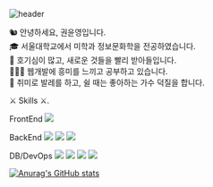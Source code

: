 ![header](https://capsule-render.vercel.app/api?type=shark&color=fee227&height=300&section=header&text=Yunyeong%20Kwon&fontSize=90)


🐿 안녕하세요, 권윤영입니다.  
🎓 서울대학교에서 미학과 정보문화학을 전공하였습니다.  
💫 호기심이 많고, 새로운 것들을 빨리 받아들입니다.  
👩🏻‍💻 웹개발에 흥미를 느끼고 공부하고 있습니다.  
💃 취미로 발레를 하고, 쉴 때는 좋아하는 가수 덕질을 합니다.  


⚔ Skills ⚔. 

FrontEnd
<img src="https://img.shields.io/badge/React-61DAFB?style=flat-square&logo=React&logoColor=white"/>  

BackEnd
<img src="https://img.shields.io/badge/SpringBoot-6DB33F?style=flat-square&logo=Spring boot&logoColor=white"/>
<img src="https://img.shields.io/badge/Express-000000?style=flat-square&logo=Express&logoColor=white"/>
<img src="https://img.shields.io/badge/Django-092E20?style=flat-square&logo=Django&logoColor=white"/>  

DB/DevOps
<img src="https://img.shields.io/badge/MySQL-4479A1?style=flat-square&logo=MySQL&logoColor=white"/>
<img src="https://img.shields.io/badge/MongoDB-47A248?style=flat-square&logo=MongoDB&logoColor=white"/>
<img src="https://img.shields.io/badge/AWS-232F3E?style=flat-square&logo=Amazon AWS&logoColor=white"/>
<img src="https://img.shields.io/badge/Naver Cloud-03C75A?style=flat-square&logo=Naver&logoColor=white"/>

[![Anurag's GitHub stats](https://github-readme-stats.vercel.app/api?username=ChipmunkForLove&show_icons=true&theme=radical&title_color=fee227)](https://github.com/anuraghazra/github-readme-stats)



   
